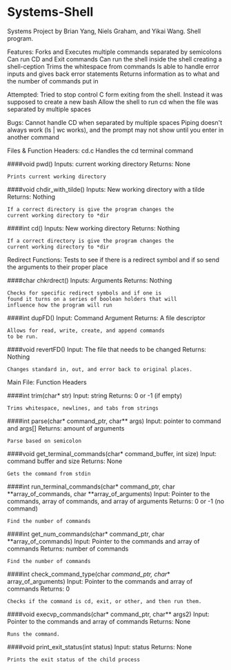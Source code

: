 # Systems-Shell
Systems Project by Brian Yang, Niels Graham, and Yikai Wang. Shell program.

Features:
Forks and Executes multiple commands separated by semicolons
	Can run CD and Exit commands
	Can run the shell inside the shell creating a shell-ception
	Trims the whitespace from commands
	Is able to handle error inputs and gives back error statements
  Returns information as to what and the number of commands put in


Attempted:
	Tried to stop control C form exiting from the shell. Instead it was supposed to create a
new bash
Allow the shell to run cd when the file was separated by multiple spaces


Bugs:
	Cannot handle CD when separated by multiple spaces
	Piping doesn't always work (ls | wc works), and	the prompt may not show until you enter in another command

Files & Function Headers:
cd.c
Handles the cd terminal command

####void pwd()
	Inputs: current working directory
	Returns: None

	Prints current working directory


####void chdir_with_tilde()
	Inputs: New working directory with a tilde
	Returns: Nothing


	If a correct directory is give the program changes the
	current working directory to *dir


####int cd()
	Inputs: New working directory
	Returns: Nothing


	If a correct directory is give the program changes the
	current working directory to *dir


Redirect Functions:
Tests to see if there is a redirect symbol and if so send the
arguments to their proper place

####char chkrdrect()
	Inputs: Arguments
	Returns: Nothing


	Checks for specific redirect symbols and if one is
	found it turns on a series of boolean holders that will
	influence how the program will run


####int dupFD()
	Input: Command Argument
	Returns: A file descriptor


	Allows for read, write, create, and append commands
	to be run.


####void revertFD()
	Input: The file that needs to be changed
	Returns: Nothing


	Changes standard in, out, and error back to original places.

Main File: Function Headers

####int trim(char* str)
	Input: string
	Returns: 0 or -1 (if empty)

	Trims whitespace, newlines, and tabs from strings


####int parse(char* command_ptr, char** args)
	Input: pointer to command and args[]
	Returns: amount of arguments

	Parse based on semicolon


####void get_terminal_commands(char* command_buffer, int size)
	Input: command buffer and size
	Returns: None

	Gets the command from stdin

####int run_terminal_commands(char* command_ptr, char **array_of_commands, char **array_of_arguments)
	Input: Pointer to the commands, array of commands, and array of arguments
	Returns: 0 or -1 (no command)

	Find the number of commands


####int get_num_commands(char* command_ptr, char **array_of_commands)
	Input: Pointer to the commands and array of commands
	Returns: number of commands

	Find the number of commands


####int check_command_type(char *command_ptr, char** array_of_arguments)
	Input: Pointer to the commands and array of commands
	Returns: 0

	Checks if the command is cd, exit, or other, and then run them.

####void execvp_commands(char* command_ptr, char** args2)
	Input: Pointer to the commands and array of commands
	Returns: None

	Runs the command.

####void print_exit_status(int status)
	Input: status
	Returns: None

	Prints the exit status of the child process

